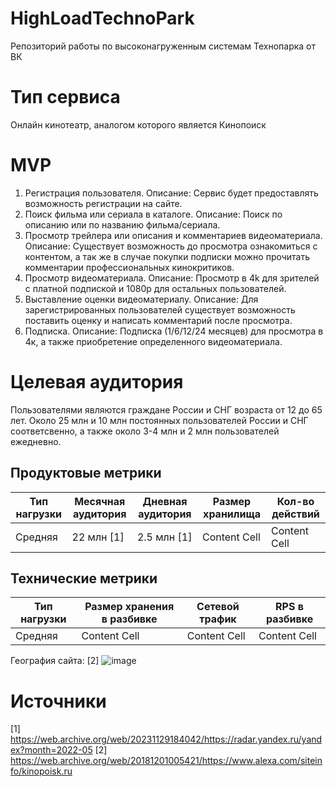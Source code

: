 # HighLoadTechnoPark
Репозиторий работы по высоконагруженным системам Технопарка от ВК

# Тип сервиса
Онлайн кинотеатр, аналогом которого является Кинопоиск 
# MVP
1) Регистрация пользователя.
Описание: Сервис будет предоставлять возможность регистрации на сайте.
2) Поиск фильма или сериала в каталоге.
Описание: Поиск по описанию или по названию фильма/сериала.
3) Просмотр трейлера или описания и комментариев видеоматериала.
Описание: Существует возможность до просмотра ознакомиться с контентом, а так же в случае покупки подписки можно прочитать комментарии профессиональных кинокритиков.
4) Просмотр видеоматериала.
Описание: Просмотр в 4k для зрителей с платной подпиской и 1080p для остальных пользователей.
5) Выставление оценки видеоматериалу.
Описание: Для зарегистрированных пользователей существует возможность поставить оценку и написать комментарий после просмотра.
6) Подписка.
Описание: Подписка (1/6/12/24 месяцев) для просмотра в 4к, а также приобретение определенного видеоматериала.
# Целевая аудитория
Пользователями являются граждане России и СНГ возраста от 12 до 65 лет. Около 25 млн и 10 млн постоянных пользователей России и СНГ соответсвенно, а также около 3-4 млн и 2 млн пользователей ежедневно.
## Продуктовые метрики
| Тип нагрузки | Месячная аудитория  | Дневная аудитория | Размер хранилища | Кол-во действий |
| ------------- | ------------- | ------------- | ------------- | ------------- | 
| Средняя | 22 млн [1] | 2.5 млн [1] | Content Cell  | Content Cell  |
## Технические метрики
| Тип нагрузки | Размер хранения в разбивке  | Сетевой трафик | RPS в разбивке |
| ------------- | ------------- | ------------- | ------------- |
| Средняя  | Content Cell  | Content Cell  | Content Cell  |

География сайта: [2] 
![image](https://github.com/user-attachments/assets/ebf25d48-de9a-46a1-917a-e1b4e0fcae6f)

# Источники 
[1] https://web.archive.org/web/20231129184042/https://radar.yandex.ru/yandex?month=2022-05
[2] https://web.archive.org/web/20181201005421/https://www.alexa.com/siteinfo/kinopoisk.ru 

